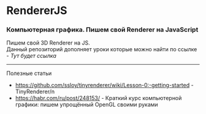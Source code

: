 # RendererJS

### Компьютерная графика. Пишем свой Renderer на JavaScript

Пишем свой 3D Renderer на JS.<br>
Данный репозиторий дополняет уроки которые можно найти по ссылке - *Тут будет ссылка*

---

Полезные статьи
* https://github.com/ssloy/tinyrenderer/wiki/Lesson-0:-getting-started - TinyRenderer/n
* https://habr.com/ru/post/248153/ - Краткий курс компьютерной графики: пишем упрощённый OpenGL своими руками
